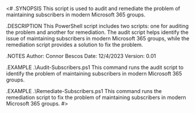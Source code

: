 <#
.SYNOPSIS
This script is used to audit and remediate the problem of maintaining subscribers in modern Microsoft 365 groups.

.DESCRIPTION
This PowerShell script includes two scripts: one for auditing the problem and another for remediation. The audit script helps identify the issue of maintaining subscribers in modern Microsoft 365 groups, while the remediation script provides a solution to fix the problem.

.NOTES
Author: Connor Bescos
Date: 12/4/2023
Version: 0.01


.EXAMPLE
.\Audit-Subscribers.ps1
This command runs the audit script to identify the problem of maintaining subscribers in modern Microsoft 365 groups.

.EXAMPLE
.\Remediate-Subscribers.ps1
This command runs the remediation script to fix the problem of maintaining subscribers in modern Microsoft 365 groups.
#>
